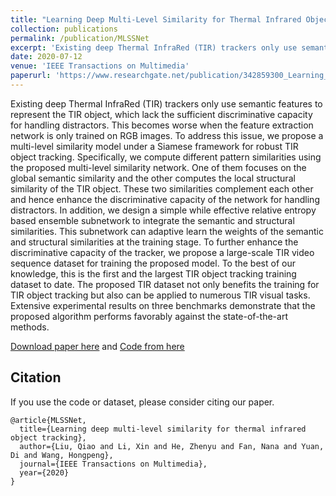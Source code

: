 ```yaml
---
title: "Learning Deep Multi-Level Similarity for Thermal Infrared Object Tracking"
collection: publications
permalink: /publication/MLSSNet
excerpt: 'Existing deep Thermal InfraRed (TIR) trackers only use semantic features to represent the TIR object, which lack the sufficient discriminative capacity for handling distractors. This becomes worse when the feature extraction network is only trained on RGB images. To address this issue, we propose a multi-level similarity model under a Siamese framework for robust TIR object tracking.'
date: 2020-07-12
venue: 'IEEE Transactions on Multimedia'
paperurl: 'https://www.researchgate.net/publication/342859300_Learning_Deep_Multi-Level_Similarity_for_Thermal_Infrared_Object_Tracking'
---
```

Existing deep Thermal InfraRed (TIR) trackers only use semantic features to represent the TIR object, which lack the sufficient discriminative capacity for handling distractors. This becomes worse when the feature extraction network is only trained on RGB images. To address this issue, we propose a multi-level similarity model under a Siamese framework for robust TIR object tracking. Specifically, we compute different pattern similarities using the proposed multi-level similarity network. One of them focuses on the global semantic similarity and the other computes the local structural similarity of the TIR object. These two similarities complement each other and hence enhance the discriminative capacity of the network for handling distractors. In addition, we design a simple while effective relative entropy based ensemble subnetwork to integrate the semantic and structural similarities. This subnetwork can adaptive learn the weights of the semantic and structural similarities at the training stage. To further enhance the discriminative capacity of the tracker, we propose a large-scale TIR video sequence dataset for training the proposed model. To the best of our knowledge, this is the first and the largest TIR object tracking training dataset to date. The proposed TIR dataset not only benefits the training for TIR object tracking but also can be applied to numerous TIR visual tasks. Extensive experimental results on three benchmarks demonstrate that the proposed algorithm performs favorably against the state-of-the-art methods.

[Download paper here](https://www.researchgate.net/publication/342859300_Learning_Deep_Multi-Level_Similarity_for_Thermal_Infrared_Object_Tracking) and [Code from here](https://github.com/QiaoLiuHit/MLSSNet)

## Citation
If you use the code or dataset, please consider citing our paper.
```
@article{MLSSNet,
  title={Learning deep multi-level similarity for thermal infrared object tracking},
  author={Liu, Qiao and Li, Xin and He, Zhenyu and Fan, Nana and Yuan, Di and Wang, Hongpeng},
  journal={IEEE Transactions on Multimedia},
  year={2020}
}
```

